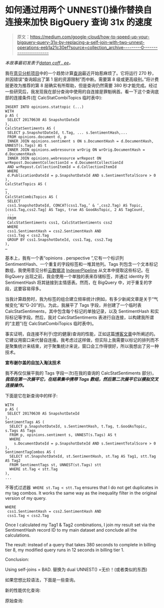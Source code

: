 # 如何通过用两个 UNNEST()操作替换自连接来加快 BigQuery 查询 31x 的速度

> 原文：<https://medium.com/google-cloud/how-to-speed-up-your-bigquery-query-31x-by-replacing-a-self-join-with-two-unnest-operations-eeb1a21c30ef?source=collection_archive---------0----------------------->

*本故事最初发表于*[*datan coff . ee*](https://datancoff.ee/2017/07/how-to-speed-up-your-bigquery-query-31x-by-replacing-a-self-join-with-two-unnest-operations/)*。*

我在[意见分析项目](https://github.com/GoogleCloudPlatform/dataflow-opinion-analysis)中的一个趋势计算[查询](https://github.com/GoogleCloudPlatform/dataflow-opinion-analysis/blob/master/src/main/java/com/google/cloud/dataflow/examples/opinionanalysis/StatsCalcPipelineUtils.java)最近开始惹麻烦了。它将运行 270 秒，并因错误“查询超出了第 1 层的资源限制”而中断。需要第 8 级或更高级别。”将计费层更改为推荐的第 8 层确实有所帮助，但是查询仍然需要 380 秒才能完成。经过一些研究后，我发现我在部分查询中使用的自连接是罪魁祸首。看一下这个查询底部的连接条件(在 CalcStatCombiTopics 临时表中):

```
INSERT INTO opinions.stattopic (...)
WITH 
p AS (
 SELECT 20170630 AS SnapshotDateId
),
CalcStatSentiments AS (
 SELECT p.SnapshotDateId, t.Tag, ... s.SentimentHash,...
 FROM opinions.document d, p
 INNER JOIN opinions.sentiment s ON s.DocumentHash = d.DocumentHash, UNNEST(s.Tags) AS t
 INNER JOIN opinions.webresource wrOrig ON wrOrig.DocumentHash = d.DocumentHash
 INNER JOIN opinions.webresource wrRepost ON wrRepost.DocumentCollectionId = d.DocumentCollectionId
 AND wrRepost.CollectionItemId = d.CollectionItemId
 WHERE
 d.PublicationDateId = p.SnapshotDateId AND s.SentimentTotalScore > 0
),
CalcStatTopics AS (
…
),
CalcStatCombiTopics AS (
 SELECT 
 css1.SnapshotDateId, CONCAT(css1.Tag,’ & ‘,css2.Tag) AS Topic, [css1.Tag,css2.Tag] AS Tags, true AS GoodAsTopic, 2 AS TagCount,
 ...
 FROM
 CalcStatSentiments css1, CalcStatSentiments css2
 WHERE
 css1.SentimentHash = css2.SentimentHash AND
 css1.Tag < css2.Tag
 GROUP BY css1.SnapshotDateId, css1.Tag, css2.Tag
),
…
```

基本上，我有一个表“opinions . perspective ”,它有一个标识列 SentimentHash、一个重复的字段标签和一堆其他列。Tags 列包含一个文本标记数组，我使用意见分析[云数据流](https://cloud.google.com/dataflow) [IndexerPipeline](https://github.com/GoogleCloudPlatform/dataflow-opinion-analysis/blob/master/src/main/java/com/google/cloud/dataflow/examples/opinionanalysis/IndexerPipeline.java) 从文本中提取这些标记。在 BigQuery 出现之前，我会使用一个单独的表来存储标签，并通过 identity 列 SentimentHash 将其链接到主情感表。然而，在 BigQuery 中，对于重复的字段，这要容易得多。

当我计算趋势时，我为标签的组合建立频率统计(例如，有多少新闻文章是关于“气候变化”和“G-20”的)。为此，我展平了 Tags 字段，并创建了一个临时表 CalcStatSentiments，其中包含每个标记的单独记录，以及 SentimentHash 和实际标记等字段。然后，我对 CalcStatSentiments 表进行自连接，以构建我所谓的“主题”(在 CalcStatCombiTopics 临时表中)。

事实证明，自连接不利于(您的健康)查询的性能，正如这篇[博客文章](http://www.lunametrics.com/blog/2016/05/12/self-joins-windowing-user-defined-functions-bigquery/)中所阐述的。它建议用窗口来代替自连接。我考虑过这样做，但实际上我需要以标记的排列而不是聚集统计来结束，对于聚集统计来说，窗口会工作得很好，所以我想出了另一种技术。

**宣布谢尔盖的自加入淘汰技术**

我不再仅仅展平我的 Tags 字段一次(在我的查询的 CalcStatSentiments 部分)， ***我现在第一次展平它，在结果集中携带 Tags 数组，然后第二次展平它以模拟交叉连接操作。***

下面是它在新查询中的样子:

```
WITH 
p AS (
 SELECT 20170630 AS SnapshotDateId
),
SentimentTags AS (
  SELECT p.SnapshotDateId, s.SentimentHash, t.Tag, t.GoodAsTopic, s.Tags AS Tags
  FROM p, opinions.sentiment s, UNNEST(s.Tags) AS t
  WHERE
    s.DocumentDateId = p.SnapshotDateId AND s.SentimentTotalScore > 0
),
SentimentTagCombos AS (
  SELECT st.SnapshotDateId, st.SentimentHash, st.Tag AS Tag1, stt.Tag AS Tag2 
  FROM SentimentTags st, UNNEST(st.Tags) stt
  WHERE st.Tag < stt.Tag
),
...
```

不等式过滤器` WHERE st.Tag < stt.Tag` ensures that I do not get duplicates in my tag combos. It works the same way as the inequality filter in the original version of my query.

```
WHERE
 css1.SentimentHash = css2.SentimentHash AND
 css1.Tag < css2.Tag
```

Once I calculated my Tag1 & Tag2 combinations, I join my result set via the SentimentHash record ID to my main dataset and conclude all the calculations.

The result: instead of a query that takes 380 seconds to complete in billing tier 8, my modified query runs in 12 seconds in billing tier 1.

Conclusion:

Using self-joins = BAD.
替换为 dual UNNEST() =无价！(或者类似的东西)

如果您想比较语法，下面是一些查询。

新的性能优化查询:

原始查询: